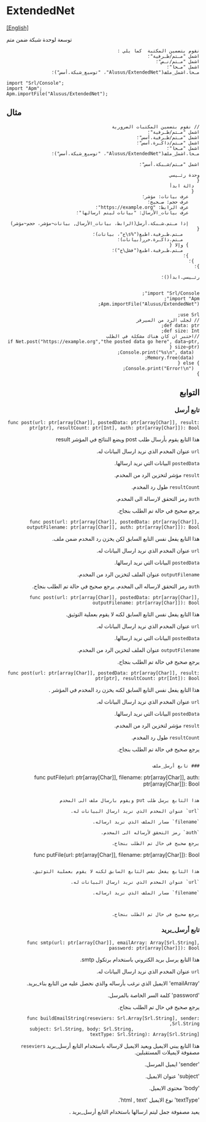 # ExtendedNet
[[English]](readme.md)

توسعة لوحدة شبكة ضمن متم
<div dir=rtl>

```
نقوم بتضمين المكتبة  كما يلي :
اشمل "مـتم/طـرفية"؛
اشمل "مـتم/نـص"؛
اشمل "مـحا"؛
مـحا.اشمل_ملف("Alusus/ExtendedNet"، "توسيع_شبكة.أسس")؛
```

</div>

```
import "Srl/Console";
import "Apm";
Apm.importFile("Alusus/ExtendedNet");
```

## مثال

<div dir=rtl>

```
// نقوم بتضمين المكتبات الضرورية
اشمل "مـتم/طـرفية"؛
اشمل "مـتم/طـرفية.أسس"؛
اشمل "مـتم/ذاكـرة.أسس"؛
اشمل "مـحا"؛
مـحا.اشمل_ملف("Alusus/ExtendedNet"، "توسيع_شبكة.أسس")؛

اشمل "مـتم/شـبكة.أسس"؛

وحدة رئـيسي
{
  دالة ابدأ
  {
    عرف بيانات: مؤشر؛
    عرف حجم: صـحيح؛
    عرف الرابط: "https://example.org"؛
    عرف بيانات_الأرسال: "بيانات ليتم ارسالها"؛
    
    إذا مـتم.شـبكة.أرسل(الرابط، بيانات_الأرسال, بيانات~مؤشر، حجم~مؤشر) {
      مـتم.طـرفية.اطبع("%s\ج"، بيانات)؛
      مـتم.ذاكـرة.حرر(بيانات)؛
    } وإلا {
      مـتم.طـرفية.اطبع("فشل\ج")؛
    }؛
  }؛
}؛

رئـيسي.ابدأ()؛


```

<div>

```
import "Srl/Console";
import "Apm";
Apm.importFile("Alusus/ExtendedNet");

use Srl;
// لجلب الرد من السيرفر
def data: ptr;
def size: Int;
//اختبر ان كان هناك مشكلة في الطلب
if Net.post("https://example.org","the posted data go here", data~ptr, size~ptr) {
  Console.print("%s\n", data);
  Memory.free(data);
} else {
  Console.print("Error!\n");
}
```

## التوابع

### تابع أرسل

```
func post(url: ptr[array[Char]], postedData: ptr[array[Char]], result: ptr[ptr], resultCount: ptr[Int], auth: ptr[array[Char]]): Bool
```

هذا التابع يقوم بأرسال طلب post ويضع النتائج في المؤشر result

`url` عنوان المخدم الذي نريد ارسال البيانات له.

`postedData` البيانات التي نريد ارسالها.

`result` مؤشر لتخزين الرد من المخدم.

`resultCount` طول رد المخدم.

`auth` رمز التحقق لارساله الى المخدم.

يرجع صحيح في حالة تم الطلب بنجاح.

```
func post(url: ptr[array[Char]], postedData: ptr[array[Char]], outputFilename: ptr[array[Char]], auth: ptr[array[Char]]): Bool
```

هذا التابع يفعل نفس التابع السابق لكن يخزن رد المخدم ضمن ملف.

`url` عنوان المخدم الذي نريد ارسال البيانات له.

`postedData` البيانات التي نريد ارسالها.

`outputFilename` عنوان الملف  لتخزين الرد من المخدم.

`auth` رمز التحقق لارساله الى المخدم.
يرجع صحيح في حالة تم الطلب بنجاح.

```
func post(url: ptr[array[Char]], postedData: ptr[array[Char]], outputFilename: ptr[array[Char]]): Bool
```


هذا التابع يفعل نفس التابع السابق لكنه لا يقوم بعملية التوثيق.

`url` عنوان المخدم الذي نريد ارسال البيانات له.

`postedData` البيانات التي نريد ارسالها.

`outputFilename` عنوان الملف  لتخزين الرد من المخدم.


يرجع صحيح في حالة تم الطلب بنجاح.

```
func post(url: ptr[array[Char]], postedData: ptr[array[Char]], result: ptr[ptr], resultCount: ptr[Int]): Bool
```

هذا التابع يفعل نفس التابع السابق لكنه يخزن رد المخدم في المؤشر .


`url` عنوان المخدم الذي نريد ارسال البيانات له.

`postedData` البيانات التي نريد ارسالها.

`result` مؤشر لتخزين الرد من المخدم.

`resultCount` طول رد المخدم.

يرجع صحيح في حالة تم الطلب بنجاح.

```

### تابع أرسل_ملف

```
func putFile(url: ptr[array[Char]], filename: ptr[array[Char]], auth: ptr[array[Char]]): Bool
```

هذا التابع يرسل طلب put ويقوم بارسال ملف الى المخدم

`url` عنوان المخدم الذي نريد ارسال البيانات له.

`filename` مسار الملف الذي نريد ارساله.

`auth` رمز التحقق لأرساله الى المخدم.

يرجع صحيح في حال تم الطلب بنجاح.

```
func putFile(url: ptr[array[Char]], filename: ptr[array[Char]]): Bool
```

هذا التابع يفعل نفس التابع السابق لكنه لا يقوم بعملية التوثيق.

`url` عنوان المخدم الذي نريد ارسال البيانات له.

`filename` مسار الملف الذي نريد ارساله.



يرجع صحيح في حال تم الطلب بنجاح.

```

### تابع أرسل_بريد

```
func smtp(url: ptr[array[Char]], emailArray: Array[Srl.String], password: ptr[array[Char]]): Bool
```

هذا التابع يرسل بريد الكتروني باستخدام برتكول smtp.

`url` عنوان المخدم الذي نريد ارسال البيانات له.

'emailArray' الايميل الذي نرغب بأرساله والذي نحصل عليه من التابع  بناء_بريد.

'password' كلمة السر الخاصة بالمرسل.

يرجع صحيح في حال تم الطلب بنجاح.

```
func buildEmailString(reseviers: Srl.Array[Srl.String], sender: Srl.String, 
                        subject: Srl.String, body: Srl.String, textType: Srl.String): Array[Srl.String]
```

هذا التابع يبني الايميل ويعيد الايميل لارساله باستخدام التابع أرسل_بريد
`reseviers` مصفوفة لايميلات المستقبلين.

'sender' ايميل المرسل.

'subject' عنوان الايميل.

'body' محتوى الايميل.

'textType' نوع الايميل 'html , text'.

يعيد مصفوفة جمل ليتم ارسالها باستخدام التابع أرسل_بريد .

```


